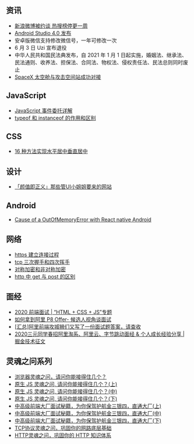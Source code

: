 ## 资讯

- [新浪微博被约谈 热搜榜停更一周](https://www.zaobao.com/realtime/china/story20200610-1060165)
- [Android Studio 4.0 发布](https://developer.android.com/studio/releases/)
- 安卓版微信支持修改微信号，一年可修改一次
- 6 月 3 日 Uzi 宣布退役
- 中华人民共和国民法典发布，自 2021 年 1 月 1 日起实施，婚姻法、继承法、民法通则、收养法、担保法、合同法、物权法、侵权责任法、民法总则同时废止
- [SpaceX 太空舱与攻击空间站成功对接](http://weibointl.api.weibo.com/share/150427017.html)

## JavaScript

- [JavaScript 事件委托详解](https://zhuanlan.zhihu.com/p/26536815)
- [typeof 和 instanceof 的作用和区别](https://www.jianshu.com/p/1216b1f429fb)

## CSS

- [16 种方法实现水平居中垂直居中](https://juejin.im/post/58f818bbb123db006233ab2a)

## 设计

- [「颜值即正义」那些管UI小姐姐要来的网站](https://juejin.im/post/5e7cdee26fb9a03c6e640cc7)

## Android

- [Cause of a OutOfMemoryError with React native Android](https://stackoverflow.com/questions/54776356/cause-of-a-outofmemoryerror-with-react-native-android)

## 网络

- [https 建立连接过程](https://blog.csdn.net/wangjun5159/article/details/51510594)
- [tcp 三次握手和四次挥手](https://www.jianshu.com/p/23c76a127e2d)
- [对称加密和非对称加密](https://segmentfault.com/a/1190000004461428)
- [http 中 get 与 post 的区别](https://mp.weixin.qq.com/s?__biz=MzI3NzIzMzg3Mw==&mid=100000054&idx=1&sn=71f6c214f3833d9ca20b9f7dcd9d33e4#rd)

## 面经

- [2020 前端面试 | “HTML + CSS + JS”专题](https://juejin.im/post/5ce4171ff265da1bd04eb4f3)
- [如何拿到阿里 P8 Offer- 候选人视角谈面试](https://juejin.im/post/5ed9a606518825433139fb9c)
- [[汇总]阿里前端攻城狮们又写了一份面试题答案，请查收](https://github.com/mqyqingfeng/frontend-interview-question-and-answer/issues/47)
- [2020三元同学春招阿里淘系、阿里云、字节跳动面经 & 个人成长经验分享 | 掘金技术征文](https://juejin.im/post/5e7d4e8b6fb9a03c6422f112)

## 灵魂之问系列

- [浏览器灵魂之问，请问你能接得住几个？](https://juejin.im/post/5df5bcea6fb9a016091def69)
- [原生 JS 灵魂之问, 请问你能接得住几个？(上)](https://juejin.im/post/5dac5d82e51d45249850cd20)
- [原生 JS 灵魂之问, 请问你能接得住几个？(中)](https://juejin.im/post/5dbebbfa51882524c507fddb)
- [原生 JS 灵魂之问, 请问你能接得住几个？(下)](https://juejin.im/post/5dd8b3a851882572f56b578f)
- [中高级前端大厂面试秘籍，为你保驾护航金三银四，直通大厂(上)](https://juejin.im/post/5c64d15d6fb9a049d37f9c20)
- [中高级前端大厂面试秘籍，为你保驾护航金三银四，直通大厂(中)](https://juejin.im/post/5c92f499f265da612647b754)
- [中高级前端大厂面试秘籍，为你保驾护航金三银四，直通大厂(下)](https://juejin.im/post/5cc26dfef265da037b611738)
- [TCP协议灵魂之问，巩固你的网路底层基础](https://juejin.im/post/5e527c58e51d4526c654bf41)
- [HTTP灵魂之问，巩固你的 HTTP 知识体系](https://juejin.im/post/5e76bd516fb9a07cce750746)
